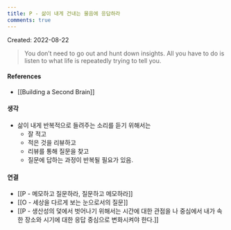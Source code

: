 ```yaml
---
title: P - 삶이 내게 건내는 물음에 응답하라
comments: true
---
```


Created: 2022-08-22

>You don’t need to go out and hunt down insights. All you have to do is listen to what life is repeatedly trying to tell you.

#### References
- [[Building a Second Brain]]

#### 생각
- 삶이 내게 반복적으로 들려주는 소리를 듣기 위해서는 
    - 잘 적고 
    - 적은 것을 리뷰하고
    - 리뷰를 통해 질문을 찾고 
    - 질문에 답하는 과정이 반복될 필요가 있음.

#### 연결
- [[P - 메모하고 질문하라, 질문하고 메모하라]]
- [[O - 세상을 다르게 보는 눈으로서의 질문]]
- [[P - 생산성의 덫에서 벗어나기 위해서는 시간에 대한 관점을 나 중심에서 내가 속한 장소와 시기에 대한 응답 중심으로 변화시켜야 한다.]]